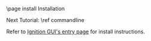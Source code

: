 \page install Installation

Next Tutorial: \ref commandline

Refer to [Ignition GUI's entry page](https://ignitionrobotics.org/libs/gui)
for install instructions.
